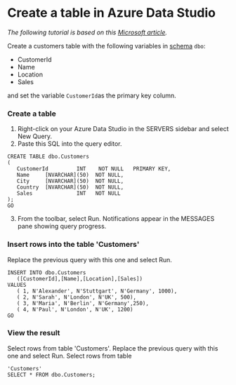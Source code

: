# Create a table in Azure Data Studio

*The following tutorial is based on this [Microsoft article](https://docs.microsoft.com/de-de/sql/azure-data-studio/quickstart-sql-database?view=sql-server-2017).*

Create a customers table with the following variables in [schema](https://docs.microsoft.com/de-de/dotnet/framework/data/adonet/sql/ownership-and-user-schema-separation-in-sql-server) `dbo`: 

- CustomerId 
- Name
- Location
- Sales

and set the variable `CustomerId`as the primary key column.

### Create a table

1) Right-click on your Azure Data Studio in the SERVERS sidebar and select New Query.
2) Paste this SQL into the query editor.

```{sql}
CREATE TABLE dbo.Customers
(
   CustomerId         INT    NOT NULL   PRIMARY KEY,
   Name     [NVARCHAR](50)  NOT NULL,
   City     [NVARCHAR](50)  NOT NULL,
   Country  [NVARCHAR](50)  NOT NULL,
   Sales              INT   NOT NULL
);
GO
```

3) From the toolbar, select Run. Notifications appear in the MESSAGES pane showing query progress.


### Insert rows into the table 'Customers'

Replace the previous query with this one and select Run.

```{sql}
INSERT INTO dbo.Customers
   ([CustomerId],[Name],[Location],[Sales])
VALUES
   ( 1, N'Alexander', N'Stuttgart', N'Germany', 1000),
   ( 2, N'Sarah', N'London', N'UK', 500),
   ( 3, N'Maria', N'Berlin', N'Germany',250),
   ( 4, N'Paul', N'London', N'UK', 1200)
GO
```

### View the result

Select rows from table 'Customers'. Replace the previous query with this one and select Run. Select rows from table

```{sql}
'Customers'
SELECT * FROM dbo.Customers;
```

